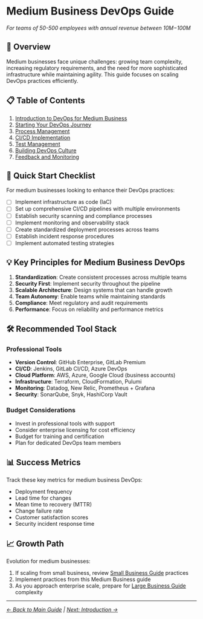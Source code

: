 # Medium Business DevOps Guide

*For teams of 50-500 employees with annual revenue between $10M-$100M*

## 🎯 Overview

Medium businesses face unique challenges: growing team complexity, increasing regulatory requirements, and the need for more sophisticated infrastructure while maintaining agility. This guide focuses on scaling DevOps practices efficiently.

## 📋 Table of Contents

1. [Introduction to DevOps for Medium Business](./01-Introduction/)
2. [Starting Your DevOps Journey](./02-Starting-Your-DevOps-Journey/)
3. [Process Management](./03-Process/)
4. [CI/CD Implementation](./04-CI-CD/)
5. [Test Management](./05-Test-Management/)
6. [Building DevOps Culture](./06-Culture/)
7. [Feedback and Monitoring](./07-Feedback/)

## 🚀 Quick Start Checklist

For medium businesses looking to enhance their DevOps practices:

- [ ] Implement infrastructure as code (IaC)
- [ ] Set up comprehensive CI/CD pipelines with multiple environments
- [ ] Establish security scanning and compliance processes
- [ ] Implement monitoring and observability stack
- [ ] Create standardized deployment processes across teams
- [ ] Establish incident response procedures
- [ ] Implement automated testing strategies

## 💡 Key Principles for Medium Business DevOps

1. **Standardization**: Create consistent processes across multiple teams
2. **Security First**: Implement security throughout the pipeline
3. **Scalable Architecture**: Design systems that can handle growth
4. **Team Autonomy**: Enable teams while maintaining standards
5. **Compliance**: Meet regulatory and audit requirements
6. **Performance**: Focus on reliability and performance metrics

## 🛠️ Recommended Tool Stack

### Professional Tools
- **Version Control**: GitHub Enterprise, GitLab Premium
- **CI/CD**: Jenkins, GitLab CI/CD, Azure DevOps
- **Cloud Platform**: AWS, Azure, Google Cloud (business accounts)
- **Infrastructure**: Terraform, CloudFormation, Pulumi
- **Monitoring**: Datadog, New Relic, Prometheus + Grafana
- **Security**: SonarQube, Snyk, HashiCorp Vault

### Budget Considerations
- Invest in professional tools with support
- Consider enterprise licensing for cost efficiency
- Budget for training and certification
- Plan for dedicated DevOps team members

## 📊 Success Metrics

Track these key metrics for medium business DevOps:
- Deployment frequency
- Lead time for changes
- Mean time to recovery (MTTR)
- Change failure rate
- Customer satisfaction scores
- Security incident response time

## 📈 Growth Path

Evolution for medium businesses:
1. If scaling from small business, review [Small Business Guide](../Small-Business-Guide/) practices
2. Implement practices from this Medium Business guide
3. As you approach enterprise scale, prepare for [Large Business Guide](../Large-Business-Guide/) complexity

---
*[← Back to Main Guide](../README.md) | [Next: Introduction →](./01-Introduction/)*